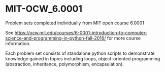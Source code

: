 # MIT-OCW_6.0001
Problem sets completed individually from MIT open course 6.0001

See https://ocw.mit.edu/courses/6-0001-introduction-to-computer-science-and-programming-in-python-fall-2016/ for more course information.

Each problem set consists of standalone python scripts to demonstrate knowledge gained in topics including loops, object-oriented programming (abstraction, inheritance, polymorphism, encapsulation).
